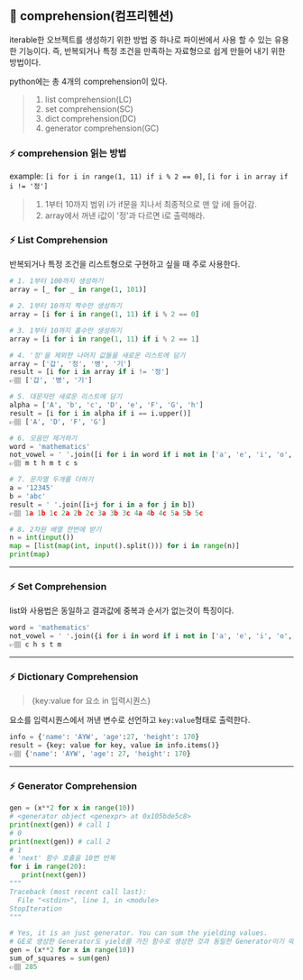 ## 📍 comprehension(컴프리헨션)
iterable한 오브젝트를 생성하기 위한 방법 중 하나로 파이썬에서 사용 할 수 있는 유용한 기능이다.
즉, 반복되거나 특정 조건을 만족하는 자료형으로 쉽게 만들어 내기 위한 방법이다.

python에는 총 4개의 comprehension이 있다.
>1. list comprehension(LC)
>2. set comprehension(SC)
>3. dict comprehension(DC)
>4. generator comprehension(GC)

### ⚡️ comprehension 읽는 방법
example: `[i for i in range(1, 11) if i % 2 == 0]`, `[i for i in array if i != '정']`
>1. 1부터 10까지 범위 i가 if문을 지나서 최종적으로 맨 앞 i에 들어감.
>2. array에서 꺼낸 i값이 '정'과 다르면 i로 출력해라.


### ⚡️ List Comprehension
반복되거나 특정 조건을 리스트형으로 구현하고 싶을 때 주로 사용한다.

```python
# 1. 1부터 100까지 생성하기
array = [_ for _ in range(1, 101)]

# 2. 1부터 10까지 짝수만 생성하기
array = [i for i in range(1, 11) if i % 2 == 0]

# 3. 1부터 10까지 홀수만 생성하기
array = [i for i in range(1, 11) if i % 2 == 1]

# 4. '정'을 제외한 나머지 값들을 새로운 리스트에 담기
array = ['갑', '정', '병', '기']
result = [i for i in array if i != '정']
👉🏽 ['갑', '병', '기']

# 5. 대문자만 새로운 리스트에 담기
alpha = ['A', 'b', 'c', 'D', 'e', 'F', 'G', 'h']
result = [i for i in alpha if i == i.upper()]
👉🏽 ['A', 'D', 'F', 'G']

# 6. 모음만 제거하기
word = 'mathematics'
not_vowel = ' '.join([i for i in word if i not in ['a', 'e', 'i', 'o', 'u']])
👉🏽 m t h m t c s

# 7. 문자열 두개를 더하기
a = '12345'
b = 'abc'
result = ' '.join([i+j for i in a for j in b])
👉🏽 1a 1b 1c 2a 2b 2c 3a 3b 3c 4a 4b 4c 5a 5b 5c

# 8. 2차원 배열 한번에 받기
n = int(input())
map = [list(map(int, input().split())) for i in range(n)]
print(map)
```
---

### ⚡️ Set Comprehension
list와 사용법은 동일하고 결과값에 중복과 순서가 없는것이 특징이다.
```python
word = 'mathematics'
not_vowel = ' '.join({i for i in word if i not in ['a', 'e', 'i', 'o', 'u']})
👉🏽 c h s t m
```
---

### ⚡️ Dictionary Comprehension
> {key:value for 요소 in 입력시퀀스}

요소를 입력시퀀스에서 꺼낸 변수로 선언하고 `key:value`형태로 출력한다.

```python
info = {'name': 'AYW', 'age':27, 'height': 170}
result = {key: value for key, value in info.items()}
👉🏽 {'name': 'AYW', 'age': 27, 'height': 170}
```

---

### ⚡️ Generator Comprehension
```python
gen = (x**2 for x in range(10))
# <generator object <genexpr> at 0x105bde5c8>
print(next(gen)) # call 1
# 0
print(next(gen)) # call 2
# 1
# 'next' 함수 호출을 10번 반복
for i in range(20):
   print(next(gen))
"""
Traceback (most recent call last):
  File "<stdin>", line 1, in <module>
StopIteration
"""

# Yes, it is an just generator. You can sum the yielding values.
# GE로 생성한 Generator도 yield를 가진 함수로 생성한 것과 동일한 Generator이기 때문에, 똑같이 sum을 사용할 수 있다. (iterable 객체)
gen = (x**2 for x in range(10))
sum_of_squares = sum(gen)
👉🏽 285
```